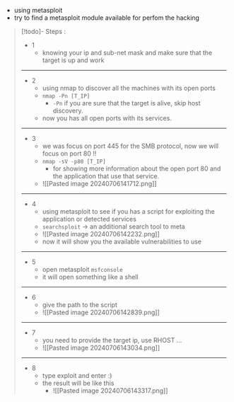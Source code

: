 
- using metasploit
- try to find a metasploit module available for perfom the hacking

>[!todo]- Steps :
>- 1
>	- knowing your ip and sub-net mask and make sure that the target is up and work
>---
>- 2
>	- using nmap to discover all the machines with its open ports
>	- `nmap -Pn [T_IP]`
>		- `-Pn` if you are sure that the target is alive, skip host discovery.
>	- now you has all open ports with its services.
>---
>- 3
>	-  we was focus on port 445 for the SMB protocol, now we will focus on port 80 !!
>	- `nmap -sV -p80 [T_IP]`
>		- for showing more information about the open port 80 and the application that use that service.
>	- ![[Pasted image 20240706141712.png]]
>---
>- 4
>	- using metasploit to see if you has a script for exploiting the application or detected services
>	- `searchsploit` -> an additional search tool to meta
>	- ![[Pasted image 20240706142232.png]]
>	- now it will show you the available vulnerabilities to use
>---
>- 5
>	- open metasploit `msfconsole`
>	- it will open something like a shell
>---
>- 6
>	- give the path to the script
>	- ![[Pasted image 20240706142839.png]] 
>---
>- 7
>	- you need to provide the target ip, use RHOST ...
>	-  ![[Pasted image 20240706143034.png]]
>---
>- 8
>	- type exploit and enter :)
>	- the result will be like this 
>		- ![[Pasted image 20240706143317.png]]






